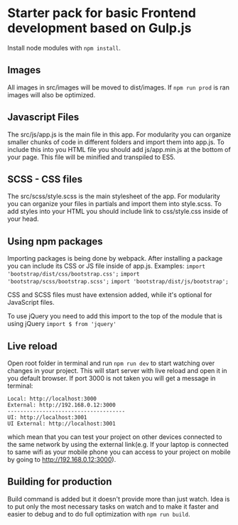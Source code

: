 # Starter pack for basic Frontend development based on Gulp.js

Install node modules with `npm install`.

## Images
All images in src/images will be moved to dist/images. If ```npm run prod``` is ran images will also be optimized. 

## Javascript Files
The src/js/app.js is the main file in this app. For modularity you can organize smaller chunks of code in different folders and import them into app.js. To include this into you HTML file you should add js/app.min.js at the bottom of your page. This file will be minified and transpiled to ES5.

## SCSS - CSS files
The src/scss/style.scss is the main stylesheet of the app. For modularity you can organize your files in partials and import them into style.scss. To add styles into your HTML you should include link to css/style.css inside of your head.

## Using npm packages
Importing packages is being done by webpack. After installing a package you can include its CSS or JS file inside of app.js. 
Examples: 
```import 'bootstrap/dist/css/bootstrap.css';```
```import 'bootstrap/scss/bootstrap.scss';```
```import 'bootstrap/dist/js/bootstrap';```

CSS and SCSS files must have extension added, while it's optional for JavaScript files.

To use jQuery you need to add this import to the top of the module that is using jQuery
```import $ from 'jquery'```

## Live reload
Open root folder in terminal and run `npm run dev` to start watching over changes in your project. This will start server with live reload and open it in you default browser. If port 3000 is not taken you will get a message in terminal:

    Local: http://localhost:3000
    External: http://192.168.0.12:3000
    -------------------------------------
    UI: http://localhost:3001
    UI External: http://localhost:3001 

which mean that you can test your project on other devices connected to the same network by using the external link(e.g. If your laptop is connected to same wifi as your mobile phone you can access to your project on mobile by going to http://192.168.0.12:3000).

## Building for production
Build command is added but it doesn't provide more than just watch. Idea is to put only the most necessary tasks on watch and to make it faster and easier to debug and to do full optimization with `npm run build`.